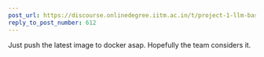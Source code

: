 ```yaml
---
post_url: https://discourse.onlinedegree.iitm.ac.in/t/project-1-llm-based-automation-agent-discussion-thread-tds-jan-2025/164277/615
reply_to_post_number: 612
---
```

Just push the latest image to docker asap. Hopefully the team considers it.